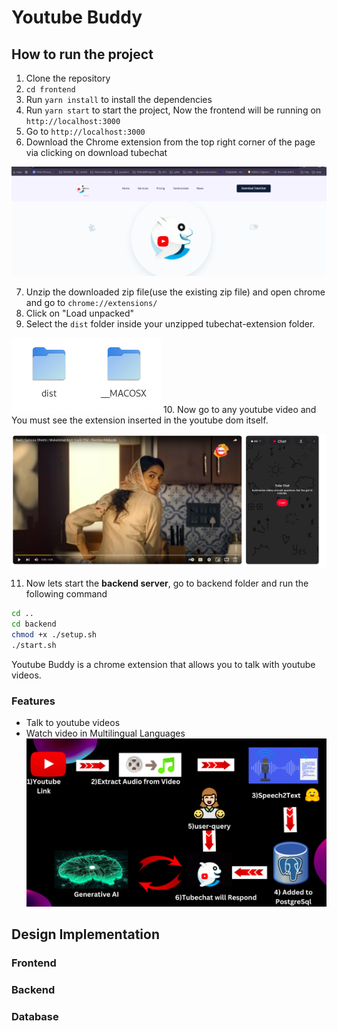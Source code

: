 
# Youtube Buddy

## How to run the project

1. Clone the repository
2. `cd frontend`
3. Run `yarn install` to install the dependencies
4. Run `yarn start` to start the project, Now the frontend will be running on `http://localhost:3000`
5. Go to `http://localhost:3000`
6. Download the Chrome extension from the top right corner of the page via clicking on download tubechat

![download_tubechat](assets/download_tubechat.png)

7. Unzip the downloaded zip file(use the existing zip file) and open chrome and go to `chrome://extensions/`
8. Click on "Load unpacked"
9. Select the `dist` folder inside your unzipped tubechat-extension folder.

![load_unpacked](assets/dist_folder.png)
10. Now go to any youtube video and You must see the extension inserted in the youtube dom itself.

![extension_in_youtube](assets/extension_in_youtube.png)

11. Now lets start the **backend server**, go to backend folder and run the following command


```bash
cd ..
cd backend
chmod +x ./setup.sh
./start.sh

```


Youtube Buddy is a chrome extension that allows you to talk with youtube videos.

### Features

- Talk to youtube videos
- Watch video in Multilingual Languages
![Working Diagram](image.png)

## Design Implementation 

### Frontend

### Backend

### Database



